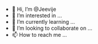 - 👋 Hi, I’m @Jeevije
- 👀 I’m interested in ...
- 🌱 I’m currently learning ...
- 💞️ I’m looking to collaborate on ...
- 📫 How to reach me ...

<!---
Jeevije/Jeevije is a ✨ special ✨ repository because its `README.md` (this file) appears on your GitHub profile.
You can click the Preview link to take a look at your changes.
--->

